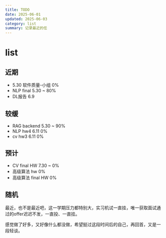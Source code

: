```yaml
---
title: TODO
date: 2025-06-01
updated: 2025-06-03
category: list
summary: 记录最近的任
---
```

# list

## 近期

- 5.30              软件质量-小组                                                         0%
- NLP               final                5.30  ~                                            80%
- DL报告        6.9

## 较缓

- RAG              backend        5.30  ~                                            90%
- NLP               hw4                6.11                                                     0%
- cv                   hw3                 6.11                                                     0%

## 预计

- CV        final  HW      7.30  ~                                               0%
- 高级算法     hw                                                                               0%
- 高级算法     final  HW                                                                  0%

## 随机

最近，也不是最近吧，这一学期压力都特别大，实习机试一直挂，唯一获取面试通过的offer迟迟不发，一直投、一直挂。

感觉做了好多，又好像什么都没做，希望挺过这段时间后的自己，再回首，又是一段轻谈。
